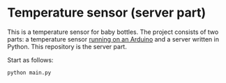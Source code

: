 # Temperature sensor (server part)

This is a temperature sensor for baby bottles. The project consists of two parts: a temperature sensor [running on an Arduino](https://github.com/alexanderkoller/temperature_arduino/tree/main)
and a server written in Python. This repository is the server part.

Start as follows:

```
python main.py
```

